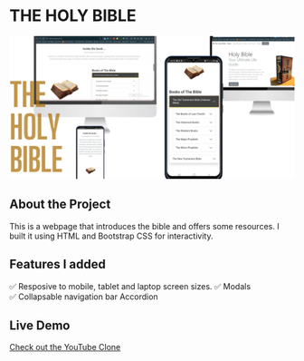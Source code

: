 # THE HOLY BIBLE

![Description](YouTube-Clone.png)


## About the Project  
This is a webpage that introduces the bible and offers some resources. I built it using HTML and Bootstrap CSS for interactivity.

## Features  I added
✅ Resposive to mobile, tablet and laptop screen sizes. 
✅ Modals  
✅ Collapsable navigation bar
   Accordion


## Live Demo  
[Check out the YouTube Clone](https://kallstone.github.io/Bible/)  
